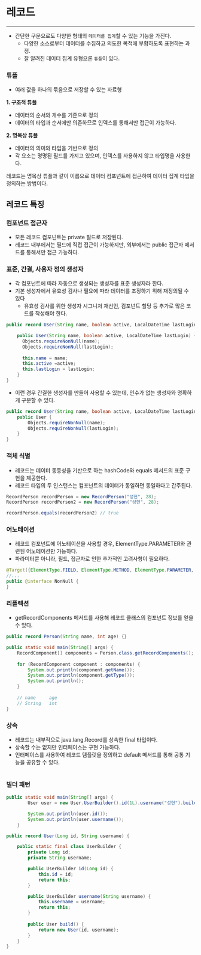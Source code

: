 # 레코드

---

- 간단한 구문으로도 다양한 형태의 `데이터를 집계`할 수 있는 기능을 가진다.
  - 다양한 소스로부터 데이터를 수집하고 의도한 목적에 부합하도록 표현하는 과정.
  - 잘 알려진 데이터 집계 유형으론 `튜플`이 있다.

### 튜플
- 여러 값을 하나의 묶음으로 저장할 수 있는 자료형

**1. 구조적 튜플**
- 데이터의 순서와 개수를 기준으로 정의
- 데이터의 타입과 순서에만 의존하므로 인덱스를 통해서만 접근이 가능하다.

**2. 명목상 튜플**
- 데이터의 의미와 타입을 기반으로 정의
- 각 요소는 명명된 필드를 가지고 있으며, 인덱스를 사용하지 않고 타입명을 사용한다.

레코드는 명목상 튜플과 같이 이름으로 데이터 컴포넌트에 접근하여 데이터 집계 타입을 정의하는 방법이다.

## 레코드 특징

### 컴포넌트 접근자
- 모든 레코드 컴포넌트는 private 필드로 저장된다.
- 레코드 내부에서는 필드에 직접 접근이 가능하지만, 외부에서는 public 접근자 메서드를 통해서만 접근 가능하다.

### 표준, 간결, 사용자 정의 생성자
- 각 컴포넌트에 따라 자동으로 생성되는 생성자를 표준 생성자라 한다.
- 기본 생성자에서 유효성 검사나 필요에 따라 데이터를 조정하기 위해 재정의될 수 있다
  - 유효성 검사를 위한 생성자 시그니처 재선언, 컴포넌트 할당 등 추가로 많은 코드를 작성해야 한다.
```java
public record User(String name, boolean active, LocalDateTime lastLogin) {

    public User(String name, boolean active, LocalDateTime lastLogin) {
      Objects.requireNonNull(name);
      Objects.requireNonNull(lastLogin);
  
      this.name = name;
      this.active =active;
      this.lastLogin = lastLogin;
    }
}
```
- 이런 경우 간결한 생성자를 만들어 사용할 수 있는데, 인수가 없는 생성자와 명확하게 구분할 수 있다.
```java
public record User(String name, boolean active, LocalDateTime lastLogin) {
    public User {
        Objects.requireNonNull(name);
        Objects.requireNonNull(lastLogin);
    }
}
```

### 객체 식별
- 레코드는 데이터 동등성을 기반으로 하는 hashCode와 equals 메서드의 표준 구현을 제공한다.
- 레코드 타입의 두 인스턴스는 컴포넌트의 데이터가 동일하면 동일하다고 간주된다.
```java
RecordPerson recordPerson = new RecordPerson("성현", 28);
RecordPerson recordPerson2 = new RecordPerson("성현", 28);

recordPerson.equals(recordPerson2) // true
```

### 어노테이션
- 레코드 컴포넌트에 어노테이션을 사용할 경우, ElementType.PARAMETER와 관련된 어노테이션만 가능하다.
- 파라미터뿐 아니라, 필드, 접근자로 인한 추가적인 고려사항이 필요하다.
```java
@Target({ElementType.FIELD, ElementType.METHOD, ElementType.PARAMETER, ElementType.LOCAL_VARIABLE, ElementType.TYPE_USE})
//...
public @interface NonNull {
}
```

### 리플렉션
- getRecordComponents 메서드를 사용해 레코드 클래스의 컴포넌트 정보를 얻을 수 있다.
```java
public record Person(String name, int age) {}

public static void main(String[] args) {
    RecordComponent[] components = Person.class.getRecordComponents();
  
    for (RecordComponent component : components) {
        System.out.println(component.getName());
        System.out.println(component.getType()); 
        System.out.println();
    }
    
    // name     age
    // String   int
}
```

### 상속
- 레코드는 내부적으로 java.lang.Record를 상속한 final 타입이다.
- 상속할 수는 없지만 인터페이스는 구현 가능하다.
- 인터페이스를 사용하여 레코드 템플릿을 정의하고 default 메서드를 통해 공통 기능을 공유할 수 있다.
```java

```

### 빌더 패턴
```java
public static void main(String[] args) {
        User user = new User.UserBuilder().id(1L).username("성현").build();

        System.out.println(user.id());
        System.out.println(user.username());
    }

public record User(Long id, String username) {

    public static final class UserBuilder {
        private Long id;
        private String username;

        public UserBuilder id(Long id) {
            this.id = id;
            return this;
        }

        public UserBuilder username(String username) {
            this.username = username;
            return this;
        }
        
        public User build() {
            return new User(id, username);
        }
    }
}
```